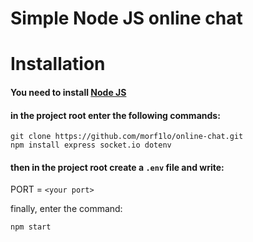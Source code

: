 # Simple Node JS online chat

# Installation
#### You need to install [Node JS](https://nodejs.org)

#### in the project root enter the following commands:
```
git clone https://github.com/morf1lo/online-chat.git
npm install express socket.io dotenv
```
#### then in the project root create a `.env` file and write:
PORT = `<your port>`

finally, enter the command:
```
npm start
```
